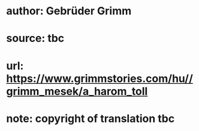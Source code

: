 # author: Gebrüder Grimm
# source: tbc
# url: https://www.grimmstories.com/hu//grimm_mesek/a_harom_toll
# note: copyright of translation tbc


